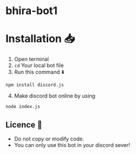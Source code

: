 # bhira-bot1

# Installation 📥

1. Open terminal
2. `cd` Your local bot file
3. Run this command ⬇️
```
npm install discord.js
```
4. Make discord bot online by using 
```
node index.js
```
## Licence 🔴
- Do not copy or modify code.
- You can only use this bot in your discord sever!
